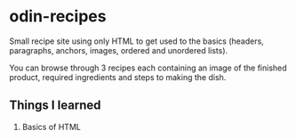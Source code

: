 # odin-recipes

Small recipe site using only HTML to get used to the basics (headers, paragraphs, anchors, images, ordered and unordered lists).

You can browse through 3 recipes each containing an image of the finished product, required ingredients and steps to making the dish.

## Things I learned

1. Basics of HTML
